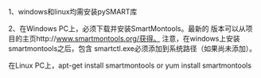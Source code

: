 1、windows和linux均需安装pySMART库

2、在Windows PC上，必须下载并安装SmartMontools。最新的 版本可以从项目的主页http://www.smartmontools.org/获得。
注意，在windows上安装smartmontools之后，包含 smartctl.exe必须添加到系统路径（如果尚未添加）。

在Linux PC上，apt-get install smartmontools
    or
yum install smartmontools

